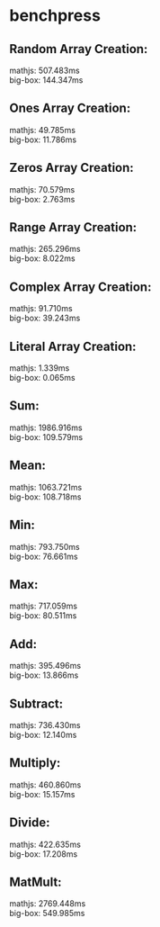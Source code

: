 # benchpress


## Random Array Creation:
mathjs: 507.483ms   
big-box: 144.347ms   


## Ones Array Creation:
mathjs: 49.785ms   
big-box: 11.786ms   


## Zeros Array Creation:
mathjs: 70.579ms   
big-box: 2.763ms   


## Range Array Creation:
mathjs: 265.296ms   
big-box: 8.022ms   


## Complex Array Creation:
mathjs: 91.710ms   
big-box: 39.243ms   


## Literal Array Creation:
mathjs: 1.339ms   
big-box: 0.065ms   


## Sum:
mathjs: 1986.916ms   
big-box: 109.579ms   


## Mean:
mathjs: 1063.721ms   
big-box: 108.718ms   


## Min:
mathjs: 793.750ms   
big-box: 76.661ms   


## Max:
mathjs: 717.059ms   
big-box: 80.511ms   


## Add:
mathjs: 395.496ms   
big-box: 13.866ms   


## Subtract:
mathjs: 736.430ms   
big-box: 12.140ms   


## Multiply:
mathjs: 460.860ms   
big-box: 15.157ms   


## Divide:
mathjs: 422.635ms   
big-box: 17.208ms   


## MatMult:
mathjs: 2769.448ms   
big-box: 549.985ms   

